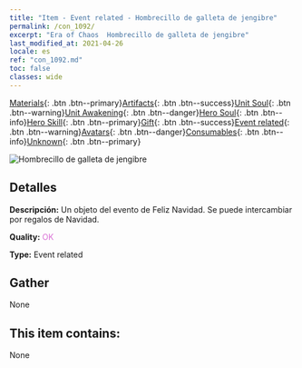 ```yaml
---
title: "Item - Event related - Hombrecillo de galleta de jengibre"
permalink: /con_1092/
excerpt: "Era of Chaos  Hombrecillo de galleta de jengibre"
last_modified_at: 2021-04-26
locale: es
ref: "con_1092.md"
toc: false
classes: wide
---
```

 [Materials](/ItemsES/){: .btn .btn--primary}[Artifacts](/ItemsES/Artifacts/){: .btn .btn--success}[Unit Soul](/ItemsES/UnitSoul/){: .btn .btn--warning}[Unit Awakening](/ItemsES/UnitAwakening/){: .btn .btn--danger}[Hero Soul](/ItemsES/HeroSoul/){: .btn .btn--info}[Hero Skill](/ItemsES/HeroSkill/){: .btn .btn--primary}[Gift](/ItemsES/Gift/){: .btn .btn--success}[Event related](/ItemsES/Events/){: .btn .btn--warning}[Avatars](/ItemsES/Avatars/){: .btn .btn--danger}[Consumables](/ItemsES/Consumables/){: .btn .btn--info}[Unknown](/ItemsES/Unknown/){: .btn .btn--primary}

 ![Hombrecillo de galleta de jengibre](/images/t/i_690018.png)

## Detalles
 **Descripción:** Un objeto del evento de Feliz Navidad. Se puede intercambiar por regalos de Navidad.

 **Quality:** <span style="color: #DA70D6">OK</span>

 **Type:** Event related

## Gather

  None

## This item contains:

  None

